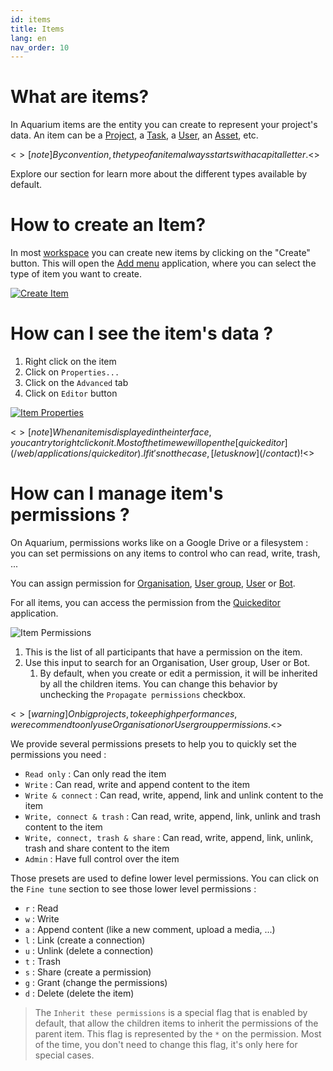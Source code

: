 ```yaml
---
id: items
title: Items
lang: en
nav_order: 10
---
```


# What are items?

In Aquarium items are the entity you can create to represent your project's data. An item can be a [Project](/web/items/project), a [Task](/web/items/task), a [User](/web/items/user), an [Asset](/web/items/asset), etc.

<$>[note]
By convention, the type of an item always starts with a capital letter.
<$>

Explore our section for learn more about the different types available by default.

# How to create an Item?

In most [workspace](/web/items/workspace) you can create new items by clicking on the "Create" button. This will open the [Add menu](/web/applications/addmenu) application, where you can select the type of item you want to create.

[![Create Item](/_medias/create-button.png)](/web/applications/addmenu)

# How can I see the item's data ?

1. Right click on the item
2. Click on `Properties...`
3. Click on the `Advanced` tab
4. Click on `Editor` button

[![Item Properties](/_medias/item-properties.png)](/web/application/quickeditor)

<$>[note]
When an item is displayed in the interface, you can try to right click on it. Most of the time we will open the [quickeditor](/web/applications/quickeditor). If it's not the case, [let us know](/contact) !
<$>

# How can I manage item's permissions ?

On Aquarium, permissions works like on a Google Drive or a filesystem : you can set permissions on any items to control who can read, write, trash, ...

You can assign permission for [Organisation](/web/items/organisation), [User group](/web/items/usergroup), [User](/web/items/user) or [Bot](/web/items/bot).

For all items, you can access the permission from the [Quickeditor](/web/applications/quickeditor) application.

![Item Permissions](/_medias/quickeditor-permissions.png)

1. This is the list of all participants that have a permission on the item.
2. Use this input to search for an Organisation, User group, User or Bot.
   1. By default, when you create or edit a permission, it will be inherited by all the children items. You can change this behavior by unchecking the `Propagate permissions` checkbox.

<$>[warning]
On big projects, to keep high performances, we recommend to only use Organisation or User group permissions.
<$>

We provide several permissions presets to help you to quickly set the permissions you need :

- `Read only` : Can only read the item
- `Write` : Can read, write and append content to the item
- `Write & connect` : Can read, write, append, link and unlink content to the item
- `Write, connect & trash` : Can read, write, append, link, unlink and trash content to the item
- `Write, connect, trash & share` : Can read, write, append, link, unlink, trash and share content to the item
- `Admin` : Have full control over the item

Those presets are used to define lower level permissions. You can click on the `Fine tune` section to see those lower level permissions :

- `r` : Read
- `w` : Write
- `a` : Append content (like a new comment, upload a media, ...)
- `l` : Link (create a connection)
- `u` : Unlink (delete a connection)
- `t` : Trash
- `s` : Share (create a permission)
- `g` : Grant (change the permissions)
- `d` : Delete (delete the item)

> The `Inherit these permissions` is a special flag that is enabled by default, that allow the children items to inherit the permissions of the parent item. This flag is represented by the `*` on the permission. Most of the time, you don't need to change this flag, it's only here for special cases.